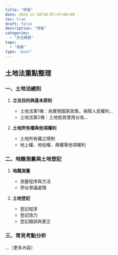 ```yaml
---
title: "債篇"
date: 2024-12-20T10:07:47+08:00
toc: true
draft: false
description: "債篇"
categories:
  - "民法概要"
tags:
  - "債篇"
type: "post"
---
```

## 土地法重點整理

### 一、土地法總則

1. **立法目的與基本原則**

   - 土地法第1條：為實現國家政策，保障人民權利...
   - 土地法第2條：土地依其使用分為...
2. **土地所有權與他項權利**

   - 土地所有權之限制
   - 地上權、地役權、典權等他項權利

### 二、地籍測量與土地登記

1. **地籍測量**

   - 測量程序與方法
   - 界址爭議處理
2. **土地登記**

   - 登記程序
   - 登記效力
   - 登記錯誤與更正

### 三、常見考點分析

...（更多內容）
